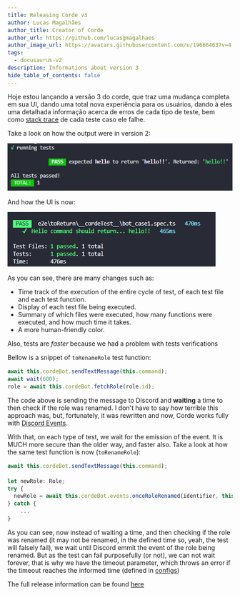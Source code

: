 ```yaml
---
title: Releasing Corde v3
author: Lucas Magalhães
author_title: Creator of Corde
author_url: https://github.com/lucasgmagalhaes
author_image_url: https://avatars.githubusercontent.com/u/19666463?v=4
tags:
  - docusaurus-v2
description: Informations about version 3
hide_table_of_contents: false
---
```


Hoje estou lançando a versão 3 do corde, que traz uma mudança completa em sua UI, dando uma total nova experiência para os usuários, dando à eles uma detalhada informação acerca de erros de cada tipo de teste, bem como [stack trace](https://en.wikipedia.org/wiki/Stack_trace) de cada teste caso ele falhe.

Take a look on how the output were in version 2:

<div style={{textAlign: 'center'}}>

![old ui](/img/console_print.png)

</div>

And how the UI is now:

<div style={{textAlign: 'center'}}>

![new ui](/img/test_success_example.png)

</div>

As you can see, there are many changes such as:

- Time track of the execution of the entire cycle of test, of each test file and each test function.
- Display of each test file being executed.
- Summary of which files were executed, how many functions were executed, and how much time it takes.
- A more human-friendly color.

Also, tests are _faster_ because we had a problem with tests verifications

Bellow is a snippet of `toRenameRole` test function:

```typescript
await this.cordeBot.sendTextMessage(this.command);
await wait(600);
role = await this.cordeBot.fetchRole(role.id);
```

The code above is sending the message to Discord and **waiting** a time to then check if the role was renamed. I don't have to say how terrible this approach was, but, fortunately, it was rewritten and now, Corde works fully with [Discord Events](https://discord.com/developers/docs/topics/gateway#gateway-intents).

With that, on each type of test, we wait for the emission of the event. It is MUCH more secure than the older way, and faster also. Take a look at how the same test function is now (`toRenameRole`):

```typescript
await this.cordeBot.sendTextMessage(this.command);

let newRole: Role;
try {
  newRole = await this.cordeBot.events.onceRoleRenamed(identifier, this.timeOut);
} catch {
    ...
}
```

As you can see, now instead of waiting a time, and then checking if the role was renamed (it may not be renamed, in the defined time so, yeah, the test will falsely fail), we wait until Discord emmit the event of the role being renamed. But as the test can fail purposefully (or not), we can not wait forever, that is why we have the timeout parameter, which throws an error if the timeout reaches the informed time (defined in [configs](/docs/configurations#timeout))

The full release information can be found [here](https://github.com/lucasgmagalhaes/corde/releases/tag/v3.0.1)
